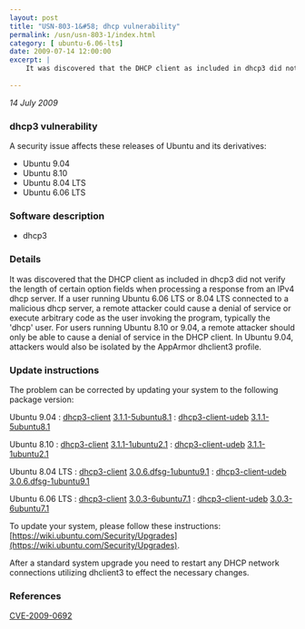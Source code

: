 ```yaml
---
layout: post
title: "USN-803-1&#58; dhcp vulnerability"
permalink: /usn/usn-803-1/index.html
category: [ ubuntu-6.06-lts]
date: 2009-07-14 12:00:00
excerpt: |
    It was discovered that the DHCP client as included in dhcp3 did not verify the length of certain option fields when processing a response from an IPv4 dhcp server. If a user running Ubuntu 6.06 LTS or 8.04 LTS connected to a malicious dhcp server, a remote attacker could cause a denial of service or execute arbitrary code as the user invoking the program, typically the &#39;dhcp&#39; user. For users running Ubuntu 8.10 or 9.04, a remote attacker should only be able to cause a denial of service in the DHCP client. In Ubuntu 9.04, attackers would also be isolated by the AppArmor dhclient3 profile. 
    
--- 
```

 
 

*14 July 2009*

### dhcp3 vulnerability

A security issue affects these releases of Ubuntu and its derivatives:

* Ubuntu 9.04
* Ubuntu 8.10
* Ubuntu 8.04 LTS
* Ubuntu 6.06 LTS

### Software description

* dhcp3 

### Details

It was discovered that the DHCP client as included in dhcp3 did not verify the length of certain option fields when processing a response from an IPv4 dhcp server. If a user running Ubuntu 6.06 LTS or 8.04 LTS connected to a malicious dhcp server, a remote attacker could cause a denial of service or execute arbitrary code as the user invoking the program, typically the &#39;dhcp&#39; user. For users running Ubuntu 8.10 or 9.04, a remote attacker should only be able to cause a denial of service in the DHCP client. In Ubuntu 9.04, attackers would also be isolated by the AppArmor dhclient3 profile. 

### Update instructions

The problem can be corrected by updating your system to the following package version:

Ubuntu 9.04
 : [dhcp3-client](https://launchpad.net/ubuntu/+source/dhcp3) <span> [3.1.1-5ubuntu8.1](https://launchpad.net/ubuntu/+source/dhcp3/3.1.1-5ubuntu8.1) </span> 
 : [dhcp3-client-udeb](https://launchpad.net/ubuntu/+source/dhcp3) <span> [3.1.1-5ubuntu8.1](https://launchpad.net/ubuntu/+source/dhcp3/3.1.1-5ubuntu8.1) </span> 

Ubuntu 8.10
 : [dhcp3-client](https://launchpad.net/ubuntu/+source/dhcp3) <span> [3.1.1-1ubuntu2.1](https://launchpad.net/ubuntu/+source/dhcp3/3.1.1-1ubuntu2.1) </span> 
 : [dhcp3-client-udeb](https://launchpad.net/ubuntu/+source/dhcp3) <span> [3.1.1-1ubuntu2.1](https://launchpad.net/ubuntu/+source/dhcp3/3.1.1-1ubuntu2.1) </span> 

Ubuntu 8.04 LTS
 : [dhcp3-client](https://launchpad.net/ubuntu/+source/dhcp3) <span> [3.0.6.dfsg-1ubuntu9.1](https://launchpad.net/ubuntu/+source/dhcp3/3.0.6.dfsg-1ubuntu9.1) </span> 
 : [dhcp3-client-udeb](https://launchpad.net/ubuntu/+source/dhcp3) <span> [3.0.6.dfsg-1ubuntu9.1](https://launchpad.net/ubuntu/+source/dhcp3/3.0.6.dfsg-1ubuntu9.1) </span> 

Ubuntu 6.06 LTS
 : [dhcp3-client](https://launchpad.net/ubuntu/+source/dhcp3) <span> [3.0.3-6ubuntu7.1](https://launchpad.net/ubuntu/+source/dhcp3/3.0.3-6ubuntu7.1) </span> 
 : [dhcp3-client-udeb](https://launchpad.net/ubuntu/+source/dhcp3) <span> [3.0.3-6ubuntu7.1](https://launchpad.net/ubuntu/+source/dhcp3/3.0.3-6ubuntu7.1) </span> 

To update your system, please follow these instructions: [https://wiki.ubuntu.com/Security/Upgrades](https://wiki.ubuntu.com/Security/Upgrades).

After a standard system upgrade you need to restart any DHCP network connections utilizing dhclient3 to effect the necessary changes. 

### References

 
 [CVE-2009-0692](http://people.ubuntu.com/~ubuntu-security/cve/CVE-2009-0692)
 

